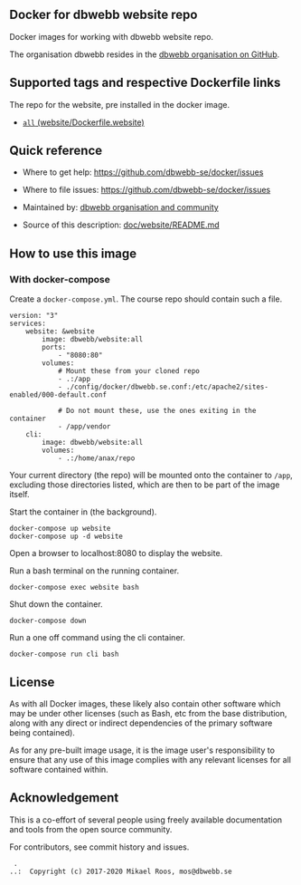 Docker for dbwebb website repo
-------------------

Docker images for working with dbwebb website repo.

The organisation dbwebb resides in the [dbwebb organisation on GitHub](https://github.com/dbwebb-se).



Supported tags and respective Dockerfile links
-------------------

The repo for the website, pre installed in the docker image.

* [`all` (website/Dockerfile.website)](https://github.com/dbwebb-se/docker/blob/master/website/Dockerfile.website)



Quick reference
-------------------

* Where to get help:
    https://github.com/dbwebb-se/docker/issues

* Where to file issues:
    https://github.com/dbwebb-se/docker/issues

* Maintained by:
    [dbwebb organisation and community](https://github.com/dbwebb-se/docker/issues)

* Source of this description:
    [doc/website/README.md](https://github.com/dbwebb-se/docker/blob/master/doc/website/README.md)



How to use this image
-------------------



### With docker-compose

Create a `docker-compose.yml`. The course repo should contain such a file.

```text
version: "3"
services:
    website: &website
        image: dbwebb/website:all
        ports:
            - "8080:80"
        volumes:
            # Mount these from your cloned repo
            - .:/app
            - ./config/docker/dbwebb.se.conf:/etc/apache2/sites-enabled/000-default.conf

            # Do not mount these, use the ones exiting in the container
            - /app/vendor
    cli:
        image: dbwebb/website:all
        volumes:
            - .:/home/anax/repo
```

Your current directory (the repo) will be mounted onto the container to `/app`, excluding those directories listed, which are then to be part of the image itself.

Start the container in (the background).

```text
docker-compose up website
docker-compose up -d website
```

Open a browser to localhost:8080 to display the website.

Run a bash terminal on the running container.

```text
docker-compose exec website bash
```

Shut down the container.

```text
docker-compose down
```

Run a one off command using the cli container.

```text
docker-compose run cli bash
```



License
-------------------

As with all Docker images, these likely also contain other software which may be under other licenses (such as Bash, etc from the base distribution, along with any direct or indirect dependencies of the primary software being contained).

As for any pre-built image usage, it is the image user's responsibility to ensure that any use of this image complies with any relevant licenses for all software contained within.



Acknowledgement
-------------------

This is a co-effort of several people using freely available documentation and tools from the open source community.

For contributors, see commit history and issues.




```
 .
..:  Copyright (c) 2017-2020 Mikael Roos, mos@dbwebb.se
```
